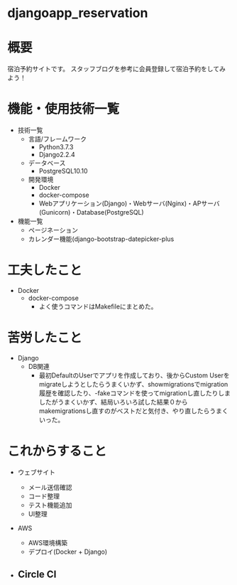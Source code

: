 # djangoapp_reservation

# 概要
宿泊予約サイトです。
スタッフブログを参考に会員登録して宿泊予約をしてみよう！

# 機能・使用技術一覧
- 技術一覧
  - 言語/フレームワーク
    - Python3.7.3
    - Django2.2.4 
  - データベース
    - PostgreSQL10.10
  - 開発環境
    - Docker
    - docker-compose
    - Webアプリケーション(Django)・Webサーバ(Nginx)・APサーバ(Gunicorn)・Database(PostgreSQL)
- 機能一覧
  - ページネーション
  - カレンダー機能(django-bootstrap-datepicker-plus

# 工夫したこと
  - Docker
    - docker-compose
      - よく使うコマンドはMakefileにまとめた。

# 苦労したこと
  - Django
    - DB関連
      - 最初DefaultのUserでアプリを作成しており、後からCustom Userをmigrateしようとしたらうまくいかず、showmigrationsでmigration履歴を確認したり、-fakeコマンドを使ってmigrationし直したりしましたがうまくいかず、結局いろいろ試した結果０からmakemigrationsし直すのがベストだと気付き、やり直したらうまくいった。

# これからすること
- ウェブサイト
  - メール送信確認
  - コード整理
  - テスト機能追加
  - UI整理

- AWS
  - AWS環境構築
  - デプロイ(Docker + Django)

- Circle CI
  - 
